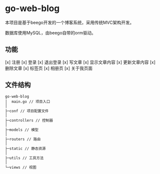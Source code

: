 # go-web-blog

本项目是基于beego开发的一个博客系统，采用传统MVC架构开发。

数据库使用MySQL，由beego自带的orm驱动。

## 功能

[x] 注册
[x] 登录
[x] 退出登录
[x] 写文章
[x] 显示文章内容
[x] 更新文章内容
[x] 删除文章
[x] 标签页
[x] 相册页
[x] 关于我页面

## 文件结构

```text
go-web-blog
│  main.go // 项目入口
│          
├─conf // 项目配置文件
│      
├─controllers // 控制器
│      
├─models // 模型
│      
├─routers // 路由
│      
├─static // 静态资源
│      
├─utils // 工具方法
│      
└─views // 视图
```